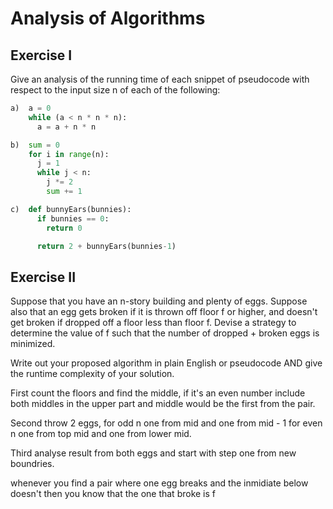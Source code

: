 # Analysis of Algorithms

## Exercise I

Give an analysis of the running time of each snippet of
pseudocode with respect to the input size n of each of the following:

```python
a)  a = 0
    while (a < n * n * n):
      a = a + n * n
```

```python
b)  sum = 0
    for i in range(n):
      j = 1
      while j < n:
        j *= 2
        sum += 1
```

```python
c)  def bunnyEars(bunnies):
      if bunnies == 0:
        return 0

      return 2 + bunnyEars(bunnies-1)
```

## Exercise II

Suppose that you have an n-story building and plenty of eggs. Suppose also that an egg gets broken if it is thrown off floor f or higher, and doesn't get broken if dropped off a floor less than floor f. Devise a strategy to determine the value of f such that the number of dropped + broken eggs is minimized.

Write out your proposed algorithm in plain English or pseudocode AND give the runtime complexity of your solution.

First count the floors and find the middle, if it's an even number include both middles in the upper part and middle would be the first from the pair.

Second throw 2 eggs, for odd n one from mid and one from mid - 1 for even n one from top mid and one from lower mid.

Third analyse result from both eggs and start with step one from new boundries.

whenever you find a pair where one egg breaks and the inmidiate below doesn't then you know that the one that broke is f
